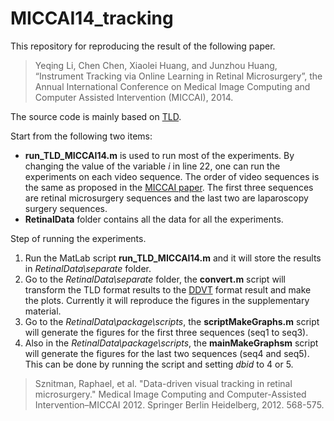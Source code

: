# MICCAI14_tracking

This repository for reproducing the result of the following paper.

> Yeqing Li, Chen Chen, Xiaolei Huang, and Junzhou Huang, “Instrument Tracking via Online Learning in Retinal Microsurgery”, the Annual International Conference on Medical Image Computing and Computer Assisted Intervention (MICCAI), 2014.

The source code is mainly based on [TLD](http://personal.ee.surrey.ac.uk/Personal/Z.Kalal/tld.html).

Start from the following two items:

+ **run_TLD_MICCAI14.m** is used to run most of the experiments. By changing the value of the variable *i* in line 22, one can run the experiments on each video sequence. The order of video sequences is the same as proposed in the [MICCAI paper](https://dl.dropboxusercontent.com/u/67398418/Papers/MICCAI14/MICCAI14Tracking.pdf). The first three sequences are retinal microsurgery sequences and the last two are laparoscopy surgery sequences.
+ **RetinalData** folder contains all the data for all the experiments.

Step of running the experiments.

1. Run the MatLab script **run_TLD_MICCAI14.m** and it will store the results in *RetinalData\separate* folder.
2. Go to the *RetinalData\separate* folder, the **convert.m** script will transform the TLD format results to the [DDVT](https://sites.google.com/site/sznitr/code-and-datasets) format result and make the plots. Currently it will reproduce the figures in the supplementary material.
3. Go to the *RetinalData\package\scripts*, the **scriptMakeGraphs.m** script will generate the figures for the first three sequences (seq1 to seq3).
4. Also in the *RetinalData\package\scripts*, the **mainMakeGraphsm** script will generate the figures for the last two sequences (seq4 and seq5). This can be done by running the script and setting *dbid* to 4 or 5.


> Sznitman, Raphael, et al. "Data-driven visual tracking in retinal microsurgery." Medical Image Computing and Computer-Assisted Intervention–MICCAI 2012. Springer Berlin Heidelberg, 2012. 568-575.